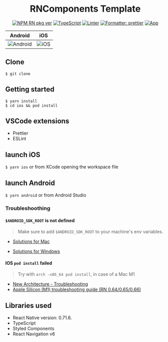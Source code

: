<h1 align="center">RNComponents Template</h1>

<div align="center">

[![NPM RN pkg ver](https://img.shields.io/badge/React%20Native-0.71.6-red.svg)](https://github.com/facebook/react-native/releases)
[![TypeScript](https://img.shields.io/badge/%3C%2F%3E-TypeScript-%230074c1.svg)](#)
[![Linter](https://badges.aleen42.com/src/eslint.svg)](#)
[![Formatter: prettier](https://img.shields.io/badge/Formatter-Prettier-f8bc45.svg)](#)
[![App](https://img.shields.io/badge/App-1.0.0-green)](#)

</div>

<div align="center">

| Android                                                                                                                                            | iOS                                                                                                                                                                                 |
| -------------------------------------------------------------------------------------------------------------------------------------------------- | ----------------------------------------------------------------------------------------------------------------------------------------------------------------------------------- |
| ![Android](https://res.cloudinary.com/dms5y8rug/image/upload/c_thumb,g_face,q_auto:best,w_450/v1682107445/RNComponents/Screenshot_1682104124.webp) | ![iOS](https://res.cloudinary.com/dms5y8rug/image/upload/c_thumb,g_face,q_auto:best,w_450/v1682107445/RNComponents/Simulator_Screen_Shot_-_iPhone_14_-_2023-04-21_at_16.08.52.webp) |

</div>

## Clone

`$ git clone `

## Getting started

```
$ yarn install
$ cd ios && pod install
```

## VSCode extensions

- Prettier
- ESLint

## launch iOS

`$ yarn ios` or from XCode opening the workspace file

## launch Android

`$ yarn android` or from Android Studio

### Troubleshoothing

#### `$ANDROID_SDK_ROOT` is not defined

> Make sure to add `$ANDROID_SDK_ROOT` to your machine's env variables.

- [Solutions for Mac](https://stackoverflow.com/questions/29391511/where-is-android-sdk-root-and-how-do-i-set-it/53138471)

- [Solutions for Windows](https://stackoverflow.com/questions/23042638/how-do-i-set-android-sdk-home-environment-variable)

#### IOS `pod install` failed

> Try with `arch -x86_64 pod install`, in case of a Mac M1

- [New Architecture - Troubleshooting](https://reactnative.dev/docs/next/new-architecture-troubleshooting)
- [Apple Silicon (M1) troubleshooting guide (RN 0.64/0.65/0.66)](https://github.com/facebook/react-native/issues/31941)

## Libraries used

- React Native version: 0.71.6.
- TypeScript
- Styled Components
- React Navigation v6
